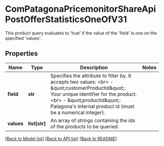 # ComPatagonaPricemonitorShareApiPostOfferStatisticsOneOfV31

This product query evaluates to 'true' if the value of the 'field' is one on the specified 'values'.
## Properties
Name | Type | Description | Notes
------------ | ------------- | ------------- | -------------
**field** | **str** | Specifies the attribute to filter by. It accepts two values: &lt;br&gt; - \&quot;customerProductId\&quot;: Your unique identifier for the product. &lt;br&gt; - \&quot;productId\&quot;: Patagona&#39;s internal product id (must be a numerical integer). | 
**values** | **list[str]** | An array of strings containing the ids of the products to be queried. | 

[[Back to Model list]](../README.md#documentation-for-models) [[Back to API list]](../README.md#documentation-for-api-endpoints) [[Back to README]](../README.md)


